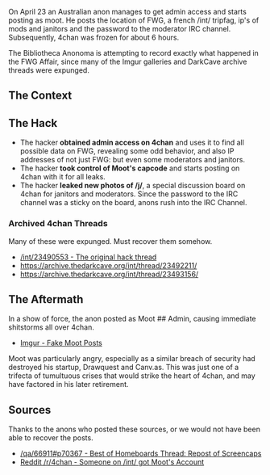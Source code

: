 On April 23 an Australian anon manages to get admin access and starts posting as moot. He posts the location of FWG, a french /int/ tripfag, ip's of mods and janitors and the password to the moderator IRC channel. Subsequently, 4chan was frozen for about 6 hours. 

The Bibliotheca Anonoma is attempting to record exactly what happened in the FWG Affair, since many of the Imgur galleries and DarkCave archive threads were expunged.

## The Context

## The Hack

* The hacker **obtained admin access on 4chan** and uses it to find all possible data on FWG, revealing some odd behavior, and also IP addresses of not just FWG: but even some moderators and janitors.
* The hacker **took control of Moot's capcode** and starts posting on 4chan with it for all leaks.
* The hacker **leaked new photos of /j/**, a special discussion board on 4chan for janitors and moderators. Since the password to the IRC channel was a sticky on the board, anons rush into the IRC Channel. 

### Archived 4chan Threads

Many of these were expunged. Must recover them somehow.

* [/int/23490553 - The original hack thread](https://archive.thedarkcave.org/int/thread/23490553/)
* https://archive.thedarkcave.org/int/thread/23492211/
* https://archive.thedarkcave.org/int/thread/23493156/

## The Aftermath

In a show of force, the anon posted as Moot ## Admin, causing immediate shitstorms all over 4chan.

* [Imgur - Fake Moot Posts](http://imgur.com/ZK2HGxZ,DDN8cHq,sroNBbH,Pr4JP9S,jjhABbI,TVdFvfD,CZ4tZZi,I896eBS,9iWxJX2,0aazexm)

Moot was particularly angry, especially as a similar breach of security had destroyed his startup, Drawquest and Canv.as. This was just one of a trifecta of tumultuous crises that would strike the heart of 4chan, and may have factored in his later retirement. 

## Sources

Thanks to the anons who posted these sources, or we would not have been able to recover the posts.

* [/qa/66911#p70367 - Best of Homeboards Thread: Repost of Screencaps](http://archive.moe/qa/thread/66911#p70367)
* [Reddit /r/4chan - Someone on /int/ got Moot's Account](http://www.reddit.com/r/4chan/comments/23ri4w/someone_on_int_got_moots_account/)